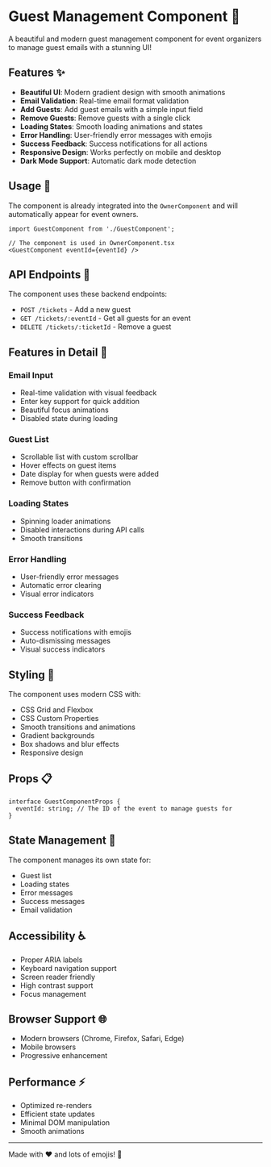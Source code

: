# Guest Management Component 🎉

A beautiful and modern guest management component for event organizers to manage guest emails with a stunning UI!

## Features ✨

- **Beautiful UI**: Modern gradient design with smooth animations
- **Email Validation**: Real-time email format validation
- **Add Guests**: Add guest emails with a simple input field
- **Remove Guests**: Remove guests with a single click
- **Loading States**: Smooth loading animations and states
- **Error Handling**: User-friendly error messages with emojis
- **Success Feedback**: Success notifications for all actions
- **Responsive Design**: Works perfectly on mobile and desktop
- **Dark Mode Support**: Automatic dark mode detection

## Usage 🚀

The component is already integrated into the `OwnerComponent` and will automatically appear for event owners.

```tsx
import GuestComponent from './GuestComponent';

// The component is used in OwnerComponent.tsx
<GuestComponent eventId={eventId} />
```

## API Endpoints 📡

The component uses these backend endpoints:

- `POST /tickets` - Add a new guest
- `GET /tickets/:eventId` - Get all guests for an event
- `DELETE /tickets/:ticketId` - Remove a guest

## Features in Detail 🎯

### Email Input
- Real-time validation with visual feedback
- Enter key support for quick addition
- Beautiful focus animations
- Disabled state during loading

### Guest List
- Scrollable list with custom scrollbar
- Hover effects on guest items
- Date display for when guests were added
- Remove button with confirmation

### Loading States
- Spinning loader animations
- Disabled interactions during API calls
- Smooth transitions

### Error Handling
- User-friendly error messages
- Automatic error clearing
- Visual error indicators

### Success Feedback
- Success notifications with emojis
- Auto-dismissing messages
- Visual success indicators

## Styling 🎨

The component uses modern CSS with:
- CSS Grid and Flexbox
- CSS Custom Properties
- Smooth transitions and animations
- Gradient backgrounds
- Box shadows and blur effects
- Responsive design

## Props 📋

```tsx
interface GuestComponentProps {
  eventId: string; // The ID of the event to manage guests for
}
```

## State Management 🔄

The component manages its own state for:
- Guest list
- Loading states
- Error messages
- Success messages
- Email validation

## Accessibility ♿

- Proper ARIA labels
- Keyboard navigation support
- Screen reader friendly
- High contrast support
- Focus management

## Browser Support 🌐

- Modern browsers (Chrome, Firefox, Safari, Edge)
- Mobile browsers
- Progressive enhancement

## Performance ⚡

- Optimized re-renders
- Efficient state updates
- Minimal DOM manipulation
- Smooth animations

---

Made with ❤️ and lots of emojis! 🎉 